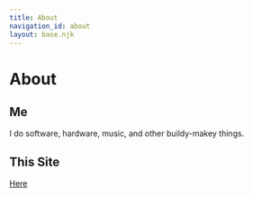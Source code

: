 ```yaml
---
title: About
navigation_id: about
layout: base.njk
---
```


# About

## Me

I do software, hardware, music, and other buildy-makey things.

## This Site

[Here](/colophon)
